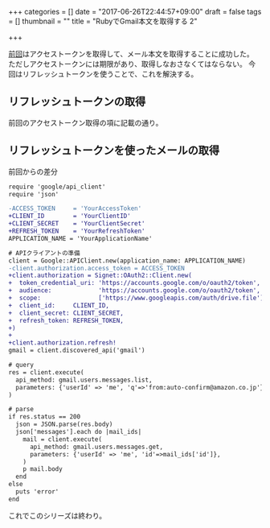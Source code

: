 +++
categories = []
date = "2017-06-26T22:44:57+09:00"
draft = false
tags = []
thumbnail = ""
title = "RubyでGmail本文を取得する 2"

+++

[前回](../gmail_api_1/)はアクセストークンを取得して、メール本文を取得することに成功した。
ただしアクセストークンには期限があり、取得しなおさなくてはならない。
今回はリフレッシュトークンを使うことで、これを解決する。

## リフレッシュトークンの取得
前回のアクセストークン取得の項に記載の通り。


## リフレッシュトークンを使ったメールの取得
前回からの差分

```diff
require 'google/api_client'
require 'json'

-ACCESS_TOKEN     = 'YourAccessToken'
+CLIENT_ID        = 'YourClientID'
+CLIENT_SECRET    = 'YourClientSecret'
+REFRESH_TOKEN    = 'YourRefreshToken'
APPLICATION_NAME = 'YourApplicationName'

# APIクライアントの準備
client = Google::APIClient.new(application_name: APPLICATION_NAME)
-client.authorization.access_token = ACCESS_TOKEN
+client.authorization = Signet::OAuth2::Client.new(
+  token_credential_uri: 'https://accounts.google.com/o/oauth2/token',
+  audience:             'https://accounts.google.com/o/oauth2/token',
+  scope:                ['https://www.googleapis.com/auth/drive.file'],
+  client_id:     CLIENT_ID,
+  client_secret: CLIENT_SECRET,
+  refresh_token: REFRESH_TOKEN,
+)
+
+client.authorization.refresh!
gmail = client.discovered_api('gmail')

# query
res = client.execute(
  api_method: gmail.users.messages.list,
  parameters: {'userId' => 'me', 'q'=>'from:auto-confirm@amazon.co.jp'},
)

# parse
if res.status == 200
  json = JSON.parse(res.body)
  json['messages'].each do |mail_ids|
    mail = client.execute(
      api_method: gmail.users.messages.get,
      parameters: {'userId' => 'me', 'id'=>mail_ids['id']},
    )
    p mail.body
  end
else
  puts 'error'
end
```

これでこのシリーズは終わり。
